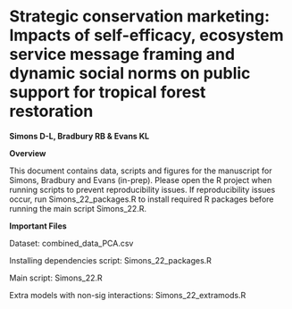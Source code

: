 # Strategic conservation marketing: Impacts of self-efficacy, ecosystem service message framing and dynamic social norms on public support for tropical forest restoration

**Simons D-L, Bradbury RB & Evans KL**
 
**Overview**

This document contains data, scripts and figures for the manuscript for Simons, Bradbury and Evans (in-prep). Please open the R project when running scripts to prevent reproducibility issues. If reproducibility issues occur, run Simons_22_packages.R to install required R packages before running the main script Simons_22.R. 

**Important Files**

Dataset: combined_data_PCA.csv

Installing dependencies script: Simons_22_packages.R

Main script: Simons_22.R

Extra models with non-sig interactions: Simons_22_extramods.R
